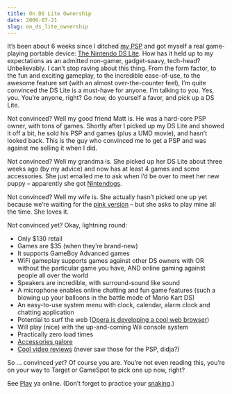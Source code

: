 ```yaml
---
title: On DS Lite Ownership
date: 2006-07-21
slug: on_ds_lite_ownership
---
```

<p>It&#8217;s been about 6 weeks since I ditched <a href="http://www.seansperte.com/entry/psp/">my PSP</a> and got myself a real game-playing portable device: <a href="http://en.wikipedia.org/wiki/Ds_lite">The Nintendo DS Lite</a>. How has it held up to my expectations as an admitted non-gamer, gadget-saavy, tech-head? Unbelievably. 
I can&#8217;t stop raving about this thing. From the form factor, to the fun and exciting gameplay, to the incredible ease-of-use, to the awesome feature set (with an almost over-the-counter feel), <span class="pullquote">I&#8217;m quite convinced the DS Lite is a must-have for anyone</span>. I&#8217;m talking to you. Yes, you. You&#8217;re anyone, right? Go now, do yourself a favor, and pick up a DS Lite.</p>

<p>Not convinced? Well my good friend Matt is. He was a hard-core PSP owner, with tons of games. Shortly after I picked up my DS Lite and showed it off a bit, he sold his PSP and games (plus a UMD movie), and hasn&#8217;t looked back. This is the guy who convinced me to get a PSP and was against me selling it when I did.</p>

<p>Not convinced? Well my grandma is. She picked up her DS Lite about three weeks ago (by my advice) and now has at least 4 games and some accessories. She just emailed me to ask when I&#8217;d be over to meet her new puppy &#8211; apparently she got <a href="http://en.wikipedia.org/wiki/Nintendogs">Nintendogs</a>.</p>

<p>Not convinced? Well my wife is. She actually hasn&#8217;t picked one up yet because we&#8217;re waiting for the <a href="http://www.joystiq.com/2006/06/27/pink-is-the-new-ds-lite/">pink version</a> &#8211; but she asks to play mine all the time. She loves it.</p>

<p>Not convinced yet? Okay, lightning round:</p>

<ul>
<li>Only $130 retail</li>
<li>Games are $35 (when they&#8217;re brand-new)</li>
<li>It supports GameBoy Advanced games</li>
<li>WiFi gameplay supports games against other DS owners with OR without the particular game you have, AND online gaming against people all over the world</li>
<li>Speakers are incredible, with surround-sound like sound</li>
<li>A microphone enables online chatting and fun game features (such a blowing up your balloons in the battle mode of Mario Kart DS)</li>
<li>An easy-to-use system menu with clock, calendar, alarm clock and chatting application</li>
<li>Potential to surf the web (<a href="http://www.youtube.com/watch?v=RbSq-tCHXmI">Opera is developing a cool web browser</a>)</li>
<li>Will play (nice) with the up-and-coming Wii console system</li>
<li>Practically zero load times</li>
<li><a href="http://www.google.com/search?q="ds+lite"+accessories&ie=UTF-8&oe=UTF-8">Accessories galore</a></li>
<li><a href="http://www.cabel.name/2006/03/nintendo-ds-lite-second-look.html">Cool video reviews</a> (never saw those for the PSP, didja?)</li>
</ul>

<p>So &#8230; convinced <em>yet</em>? Of course you are. You&#8217;re not even reading this, you&#8217;re on your way to Target or GameSpot to pick one up now, right?</p>

<p><del>See</del> <ins>Play</ins> ya online. (Don&#8217;t forget to practice your <a href="http://www.seansperte.com/entry/snaked/">snaking</a>.)</p>